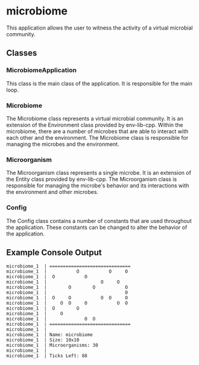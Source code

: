 # microbiome
This application allows the user to witness the activity of a virtual microbial community.

## Classes
### MicrobiomeApplication
This class is the main class of the application. It is responsible for the main loop.

### Microbiome
The Microbiome class represents a virtual microbial community. It is an extension of the Environment class provided by env-lib-cpp. Within the microbiome, there are a number of microbes that are able to interact with each other and the environment. The Microbiome class is responsible for managing the microbes and the environment.

### Microorganism
The Microorganism class represents a single microbe. It is an extension of the Entity class provided by env-lib-cpp. The Microorganism class is responsible for managing the microbe's behavior and its interactions with the environment and other microbes.

### Config
The Config class contains a number of constants that are used throughout the application. These constants can be changed to alter the behavior of the application.

## Example Console Output
```
microbiome_1  | ==============================
microbiome_1  |           O           O     O
microbiome_1  |  O           O
microbiome_1  |                    O     O
microbiome_1  |        O        O           O
microbiome_1  |                             O
microbiome_1  |  O     O           O  O     O
microbiome_1  |     O  O     O           O  O
microbiome_1  |  O        O
microbiome_1  |     O
microbiome_1  |              O  O
microbiome_1  | ==============================
microbiome_1  |
microbiome_1  | Name: microbiome
microbiome_1  | Size: 10x10
microbiome_1  | Microorganisms: 30
microbiome_1  |
microbiome_1  | Ticks Left: 88
```

